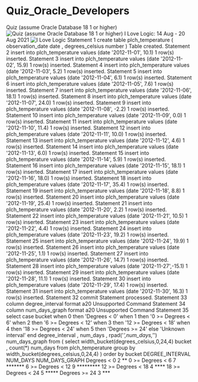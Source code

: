 # Quiz_Oracle_Developers
Quiz (assume Oracle Database 18 1 or higher) ![Quiz (assume Oracle Database 18 1 or higher)](https://user-images.githubusercontent.com/69799720/129455022-e0bc6a14-fbe4-4754-8df8-07aed8da977c.png)
I Love Logic: 14 Aug - 20 Aug 2021 
![I Love Logic](https://user-images.githubusercontent.com/69799720/129455403-b3c10f89-63cb-44c6-89c2-940cb9a813f3.PNG)
Statement
1
create table plch_temperature (
   observation_date  date
 , degrees_celsius   number
)
Table created.
Statement
2
insert into plch_temperature values (date '2012-11-01', 10.1)
1 row(s) inserted.
Statement
3
insert into plch_temperature values (date '2012-11-02', 15.9)
1 row(s) inserted.
Statement
4
insert into plch_temperature values (date '2012-11-03',  5.2)
1 row(s) inserted.
Statement
5
insert into plch_temperature values (date '2012-11-04',  6.1)
1 row(s) inserted.
Statement
6
insert into plch_temperature values (date '2012-11-05',  7.6)
1 row(s) inserted.
Statement
7
insert into plch_temperature values (date '2012-11-06', 18.1)
1 row(s) inserted.
Statement
8
insert into plch_temperature values (date '2012-11-07', 24.0)
1 row(s) inserted.
Statement
9
insert into plch_temperature values (date '2012-11-08', -2.2)
1 row(s) inserted.
Statement
10
insert into plch_temperature values (date '2012-11-09',  0.0)
1 row(s) inserted.
Statement
11
insert into plch_temperature values (date '2012-11-10', 11.4)
1 row(s) inserted.
Statement
12
insert into plch_temperature values (date '2012-11-11', 10.0)
1 row(s) inserted.
Statement
13
insert into plch_temperature values (date '2012-11-12',  4.6)
1 row(s) inserted.
Statement
14
insert into plch_temperature values (date '2012-11-13',  6.0)
1 row(s) inserted.
Statement
15
insert into plch_temperature values (date '2012-11-14',  5.9)
1 row(s) inserted.
Statement
16
insert into plch_temperature values (date '2012-11-15', 18.1)
1 row(s) inserted.
Statement
17
insert into plch_temperature values (date '2012-11-16', 18.0)
1 row(s) inserted.
Statement
18
insert into plch_temperature values (date '2012-11-17', 35.4)
1 row(s) inserted.
Statement
19
insert into plch_temperature values (date '2012-11-18',  8.8)
1 row(s) inserted.
Statement
20
insert into plch_temperature values (date '2012-11-19', 25.4)
1 row(s) inserted.
Statement
21
insert into plch_temperature values (date '2012-11-20',  2.2)
1 row(s) inserted.
Statement
22
insert into plch_temperature values (date '2012-11-21', 10.5)
1 row(s) inserted.
Statement
23
insert into plch_temperature values (date '2012-11-22',  4.4)
1 row(s) inserted.
Statement
24
insert into plch_temperature values (date '2012-11-23', 19.2)
1 row(s) inserted.
Statement
25
insert into plch_temperature values (date '2012-11-24', 19.9)
1 row(s) inserted.
Statement
26
insert into plch_temperature values (date '2012-11-25',  1.1)
1 row(s) inserted.
Statement
27
insert into plch_temperature values (date '2012-11-26', 14.7)
1 row(s) inserted.
Statement
28
insert into plch_temperature values (date '2012-11-27',-15.1)
1 row(s) inserted.
Statement
29
insert into plch_temperature values (date '2012-11-28', 11.1)
1 row(s) inserted.
Statement
30
insert into plch_temperature values (date '2012-11-29', 17.4)
1 row(s) inserted.
Statement
31
insert into plch_temperature values (date '2012-11-30', 16.3)
1 row(s) inserted.
Statement
32
commit
Statement processed.
Statement
33
column degree_interval format a20
Unsupported Command
Statement
34
column num_days_graph  format a20
Unsupported Command
Statement
35
select case bucket
          when 0 then 'Degrees < 0'
          when 1 then '0 >= Degrees < 6'
          when 2 then '6 >= Degrees < 12'
          when 3 then '12 >= Degrees < 18'
          when 4 then '18 >= Degrees < 24'
          when 5 then 'Degrees >= 24'
                 else 'Unknown interval'
       end degree_interval
     , num_days
     , rpad('*',num_days,'*') num_days_graph
  from (
   select width_bucket(degrees_celsius,0,24,4) bucket
        , count(*) num_days
     from plch_temperature
    group by width_bucket(degrees_celsius,0,24,4)
       )
 order by bucket
DEGREE_INTERVAL	NUM_DAYS	NUM_DAYS_GRAPH
Degrees < 0	2	**
0 >= Degrees < 6	7	*******
6 >= Degrees < 12	9	*********
12 >= Degrees < 18	4	****
18 >= Degrees < 24	5	*****
Degrees >= 24	3	***


